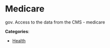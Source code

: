 # Medicare


gov. Access to the data from the CMS - medicare



**Categories**:
- [Health](https://github.com/apis-list/apis-list#health)




